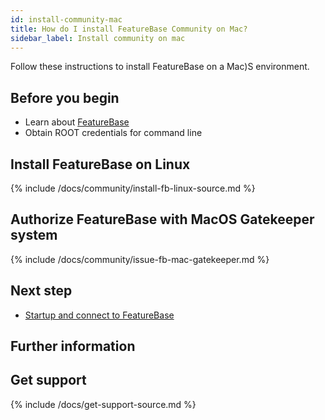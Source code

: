 ```yaml
---
id: install-community-mac
title: How do I install FeatureBase Community on Mac?
sidebar_label: Install community on mac
---
```


Follow these instructions to install FeatureBase on a Mac)S environment.

## Before you begin

* Learn about [FeatureBase](/index.html)
* Obtain ROOT credentials for command line


## Install FeatureBase on Linux

{% include /docs/community/install-fb-linux-source.md %}

## Authorize FeatureBase with MacOS Gatekeeper system

{% include /docs/community/issue-fb-mac-gatekeeper.md %}

## Next step

* [Startup and connect to FeatureBase](/startup-connect-fb-local)

## Further information

## Get support

{% include /docs/get-support-source.md %}
